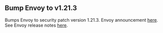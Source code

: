 ## Bump Envoy to v1.21.3

Bumps Envoy to security patch version 1.21.3.
Envoy announcement [here](https://groups.google.com/g/envoy-announce/c/QxI6z6wdL7M).
See Envoy release notes [here](https://www.envoyproxy.io/docs/envoy/v1.21.3/version_history/current).

